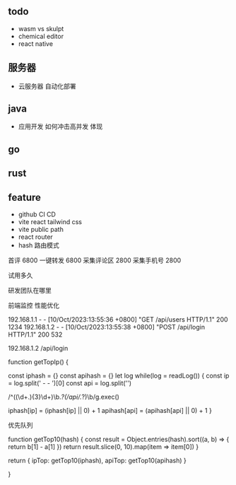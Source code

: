 ## todo
- wasm vs skulpt
- chemical editor
- react native

## 服务器
- 云服务器 自动化部署

## java
- 应用开发  如何冲击高并发 体现

## go

## rust


## feature
- github CI CD
- vite react tailwind css
- vite public path
- react router
- hash 路由模式




首评 6800
一键转发 6800
采集评论区 2800
采集手机号 2800

试用多久

研发团队在哪里




前端监控
性能优化


192.168.1.1 - - [10/Oct/2023:13:55:36 +0800] "GET /api/users HTTP/1.1" 200 1234
192.168.1.2 - - [10/Oct/2023:13:55:38 +0800] "POST /api/login HTTP/1.1" 200 532


192.168.1.2
/api/login

function getTopIp() {

const iphash = {}
const apihash = {}
let log
while(log = readLog()) {
const ip = log.split(' - - ')[0]
const api = log.split('')

/^((\d+\.){3}\d+)\b.*?(\/api/.*?)\b/g.exec()

iphash[ip] = (iphash[ip] || 0) + 1
apihash[api] = (apihash[api] || 0) + 1
}

优先队列

function getTop10(hash) {
const result = Object.entries(hash).sort((a, b) => {
return b[1] - a[1]
})
return result.slice(0, 10).map(item => item[0])
}

return {
ipTop:  getTop10(iphash),
apiTop: getTop10(apihash)
}



}